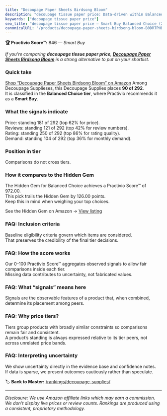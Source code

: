 ```yaml
---
title: "Decoupage Paper Sheets Birdsong Bloom"
description: "decoupage tissue paper price: Data-driven within Balanced Choice ranking using the Practivio Score™. Positioned by quality, value, demand, findability, momentu…"
keywords: ["decoupage tissue paper price"]
seo_title: "decoupage tissue paper price — Smart Buy Balanced Choice (2025)"
canonicalURL: "/products/decoupage-paper-sheets-birdsong-bloom-B0DRTPHBBW/"
---
```


**🏆 Practivio Score™:** 846 — _Smart Buy_


*If you're comparing **decoupage tissue paper price**, **[Decoupage Paper Sheets Birdsong Bloom](https://www.amazon.com/dp/B0DRTPHBBW?tag=practivio-20)** is a strong alternative to put on your shortlist.*
### Quick take
[Shop “Decoupage Paper Sheets Birdsong Bloom” on Amazon](https://www.amazon.com/dp/B0DRTPHBBW?tag=practivio-20)
Among Decoupage Supplieses, this Decoupage Supplies places **90 of 292**.  
It is classified in the **Balanced Choice tier**, where Practivio recommends it as a **Smart Buy**.

### What the signals indicate
Price: standing 181 of 292 (top 62% for price).  
Reviews: standing 121 of 292 (top 42% for review numbers).  
Rating: standing 250 of 292 (top 86% for rating quality).  
Demand: standing 104 of 292 (top 36% for monthly demand).

### Position in tier
Comparisons do not cross tiers.

### How it compares to the Hidden Gem
The Hidden Gem for Balanced Choice achieves a Practivio Score™ of 972.00.  
This pick trails the Hidden Gem by 126.00 points.  
Keep this in mind when weighing your top choices.  

See the Hidden Gem on Amazon → [View listing](https://www.amazon.com/dp/B003VYD9DM?tag=practivio-20)

### FAQ: Inclusion criteria
Baseline eligibility criteria govern which items are considered.  
That preserves the credibility of the final tier decisions.

### FAQ: How the score works
Our 0–100 Practivio Score™ aggregates observed signals to allow fair comparisons inside each tier.  
Missing data contributes to uncertainty, not fabricated values.

### FAQ: What “signals” means here
Signals are the observable features of a product that, when combined, determine its placement among peers.

### FAQ: Why price tiers?
Tiers group products with broadly similar constraints so comparisons remain fair and consistent.  
A product’s standing is always expressed relative to its tier peers, not across unrelated price bands.

### FAQ: Interpreting uncertainty
We show uncertainty directly in the evidence base and confidence notes.  
If data is sparse, we present outcomes cautiously rather than speculate.


🏷️ **Back to Master:** [/rankings/decoupage-supplies/](/rankings/decoupage-supplies/)

---
_Disclosure: We use Amazon affiliate links which may earn a commission. We don’t display live prices or review counts. Rankings are produced using a consistent, proprietary methodology._
